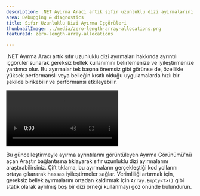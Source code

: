 ```yaml
---
description: .NET Ayırma Aracı artık sıfır uzunluklu dizi ayırmalarını tanımlayarak bellek kullanımını ve performansını iyileştirmeye yardımcı olur.
area: Debugging & diagnostics
title: Sıfır Uzunluklu Dizi Ayırma İçgörüleri
thumbnailImage: ../media/zero-length-array-allocations.png
featureId: zero-length-array-allocations

---
```



.NET Ayırma Aracı artık sıfır uzunluklu dizi ayırmaları hakkında ayrıntılı içgörüler sunarak gereksiz bellek kullanımını belirlemenize ve iyileştirmenize yardımcı olur. Bu ayırmalar tek başına önemsiz gibi görünse de, özellikle yüksek performanslı veya belleğin kısıtlı olduğu uygulamalarda hızlı bir şekilde birikebilir ve performansı etkileyebilir.

![Yerel İzleme Aracı](../media/zero-length-array-allocations.mp4)

Bu güncelleştirmeyle ayırma ayrıntılarını görüntüleyen Ayırma Görünümü'nü açan Araştır bağlantısına tıklayarak sıfır uzunluklu dizi ayırmalarını araştırabilirsiniz. Çift tıklama, bu ayırmaların gerçekleştiği kod yollarını ortaya çıkararak hassas iyileştirmeler sağlar. Verimliliği artırmak için, gereksiz bellek ayırmalarını ortadan kaldırmak için `Array.Empty<T>()` gibi statik olarak ayrılmış boş bir dizi örneği kullanmayı göz önünde bulundurun.
